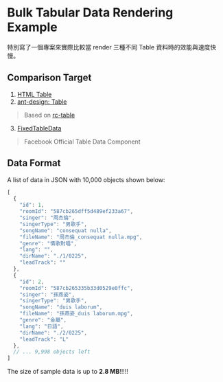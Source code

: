# Bulk Tabular Data Rendering Example

特別寫了一個專案來實際比較當 render 三種不同 Table 資料時的效能與速度快慢。

## Comparison Target
1. [HTML Table](http://www.w3schools.com/html/html_tables.asp)
2. [ant-design: Table](https://ant.design/components/table/#)

  > Based on [rc-table](https://github.com/react-component/table)
3. [FixedTableData](https://facebook.github.io/fixed-data-table/getting-started.html)
  
  > Facebook Official Table Data Component

## Data Format
A list of data in JSON with 10,000 objects shown below:
```javascript
[
  {
    "id": 1,
    "roomId": "587cb265dff5d489ef233a67",
    "singer": "周杰倫",
    "singerType": "男歌手",
    "songName": "consequat nulla",
    "fileName": "周杰倫_consequat nulla.mpg",
    "genre": "情歌對唱",
    "lang": "",
    "dirName": "./1/0225",
    "leadTrack": ""
  },
  {
    "id": 2,
    "roomId": "587cb265335b33d0529e0ffc",
    "singer": "孫燕姿",
    "singerType": "男歌手",
    "songName": "duis laborum",
    "fileName": "孫燕姿_duis laborum.mpg",
    "genre": "金屬",
    "lang": "日語",
    "dirName": "./2/0225",
    "leadTrack": "L"
  },
  // ... 9,998 objects left
]
```

The size of sample data is up to **2.8 MB**!!!!!
